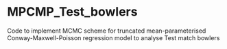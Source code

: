 # MPCMP_Test_bowlers
Code to implement MCMC scheme for truncated mean-parameterised Conway-Maxwell-Poisson regression model to analyse Test match bowlers
